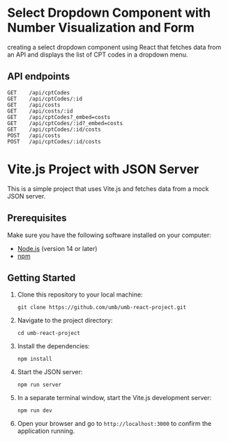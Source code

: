 # Select Dropdown Component with Number Visualization and Form

creating a select dropdown component using React that fetches data from an API and displays the list of CPT codes in a dropdown menu.

## API endpoints

```
GET    /api/cptCodes
GET    /api/cptCodes/:id
GET    /api/costs
GET    /api/costs/:id
GET    /api/cptCodes?_embed=costs
GET    /api/cptCodes/:id?_embed=costs
GET    /api/cptCodes/:id/costs
POST   /api/costs
POST   /api/cptCodes/:id/costs
```

# Vite.js Project with JSON Server

This is a simple project that uses Vite.js and fetches data from a mock JSON server.

## Prerequisites

Make sure you have the following software installed on your computer:

- [Node.js](https://nodejs.org/) (version 14 or later)
- [npm](https://www.npmjs.com/)

## Getting Started

1. Clone this repository to your local machine:

   ```
   git clone https://github.com/umb/umb-react-project.git
   ```

2. Navigate to the project directory:

   ```
   cd umb-react-project
   ```

3. Install the dependencies:

   ```
   npm install
   ```

4. Start the JSON server:

   ```
   npm run server
   ```

5. In a separate terminal window, start the Vite.js development server:

   ```
   npm run dev
   ```

6. Open your browser and go to `http://localhost:3000` to confirm the application running.
